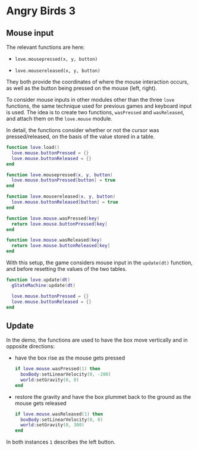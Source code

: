 # Angry Birds 3

## Mouse input

The relevant functions are here:

- `love.mousepressed(x, y, button)`

- `love.mousereleased(x, y, button)`

They both provide the coordinates of where the mouse interaction occurs, as well as the button being pressed on the mouse (left, right).

To consider mouse inputs in other modules other than the three `love` functions, the same technique used for previous games and keyboard input is used. The idea is to create two functions, `wasPressed` and `wasReleased`, and attach them on the `love.mouse` module.

In detail, the functions consider whether or not the cursor was pressed/released, on the basis of the value stored in a table.

```lua
function love.load()
  love.mouse.buttonPressed = {}
  love.mouse.buttonReleased = {}
end

function love.mousepressed(x, y, button)
  love.mouse.buttonPressed[button] = true
end

function love.mousereleased(x, y, button)
  love.mouse.buttonReleased[button] = true
end

function love.mouse.wasPressed(key)
  return love.mouse.buttonPressed[key]
end

function love.mouse.wasReleased(key)
  return love.mouse.buttonReleased[key]
end
```

With this setup, the game considers mouse input in the `update(dt)` function, and before resetting the values of the two tables.

```lua
function love.update(dt)
  gStateMachine:update(dt)

  love.mouse.buttonPressed = {}
  love.mouse.buttonReleased = {}
end
```

## Update

In the demo, the functions are used to have the box move vertically and in opposite directions:

- have the box rise as the mouse gets pressed

  ```lua
  if love.mouse.wasPressed(1) then
    boxBody:setLinearVelocity(0, -200)
    world:setGravity(0, 0)
  end
  ```

- restore the gravity and have the box plummet back to the ground as the mouse gets released

  ```lua
  if love.mouse.wasReleased(1) then
    boxBody:setLinearVelocity(0, 0)
    world:setGravity(0, 300)
  end
  ```

In both instances `1` describes the left button.
